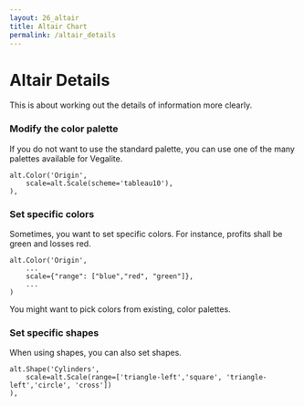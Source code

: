 ```yaml
---
layout: 26_altair
title: Altair Chart
permalink: /altair_details
---
```


# Altair Details

This is about working out the details of information more clearly.

### Modify the color palette

If you do not want to use the standard palette, you can use one of the many palettes available for Vegalite.

>
    alt.Color('Origin',
        scale=alt.Scale(scheme='tableau10'),   
    ),


### Set specific colors

Sometimes, you want to set specific colors. For instance, profits shall be green and losses red.

>
    alt.Color('Origin',
        ...
        scale={"range": ["blue","red", "green"]},
        ...
    )

You might want to pick colors from existing, color palettes.


### Set specific shapes

When using shapes, you can also set shapes.

>
    alt.Shape('Cylinders', 
        scale=alt.Scale(range=['triangle-left','square', 'triangle-left','circle', 'cross'])
    ),


    